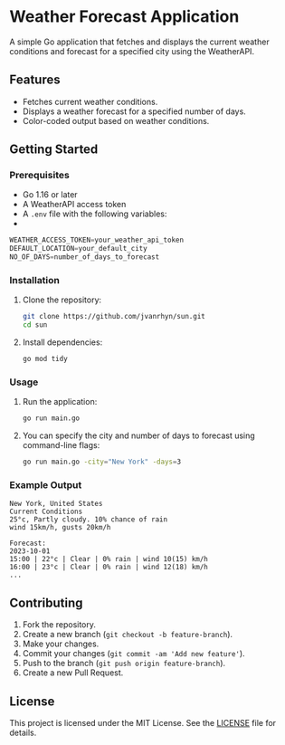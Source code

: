 
# Weather Forecast Application

A simple Go application that fetches and displays the current weather conditions and forecast for a specified city using the WeatherAPI.

## Features

- Fetches current weather conditions.
- Displays a weather forecast for a specified number of days.
- Color-coded output based on weather conditions.

## Getting Started

### Prerequisites

- Go 1.16 or later
- A WeatherAPI access token
- A `.env` file with the following variables:
- 
```go
WEATHER_ACCESS_TOKEN=your_weather_api_token
DEFAULT_LOCATION=your_default_city
NO_OF_DAYS=number_of_days_to_forecast
```

### Installation

1. Clone the repository:
   ```sh
   git clone https://github.com/jvanrhyn/sun.git
   cd sun
   ```

2. Install dependencies:
   ```sh
   go mod tidy
   ```

### Usage

1. Run the application:
   ```sh
   go run main.go
   ```

2. You can specify the city and number of days to forecast using command-line flags:
   ```sh
   go run main.go -city="New York" -days=3
   ```

### Example Output

```
New York, United States
Current Conditions
25°c, Partly cloudy. 10% chance of rain
wind 15km/h, gusts 20km/h

Forecast:
2023-10-01
15:00 | 22°c | Clear | 0% rain | wind 10(15) km/h
16:00 | 23°c | Clear | 0% rain | wind 12(18) km/h
...
```

## Contributing

1. Fork the repository.
2. Create a new branch (`git checkout -b feature-branch`).
3. Make your changes.
4. Commit your changes (`git commit -am 'Add new feature'`).
5. Push to the branch (`git push origin feature-branch`).
6. Create a new Pull Request.

## License

This project is licensed under the MIT License. See the [LICENSE](LICENSE) file for details.
